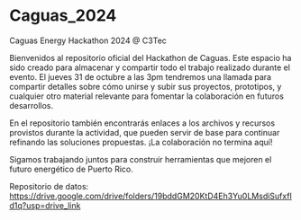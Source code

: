 # Caguas_2024
Caguas Energy Hackathon 2024 @ C3Tec

Bienvenidos al repositorio oficial del Hackathon de Caguas. Este espacio ha sido creado para almacenar y compartir todo el trabajo realizado durante el evento. El jueves 31 de octubre a las 3pm tendremos una llamada para compartir detalles sobre cómo unirse y subir sus proyectos, prototipos, y cualquier otro material relevante para fomentar la colaboración en futuros desarrollos.

En el repositorio también encontrarás enlaces a los archivos y recursos provistos durante la actividad, que pueden servir de base para continuar refinando las soluciones propuestas. ¡La colaboración no termina aquí! 

Sigamos trabajando juntos para construir herramientas que mejoren el futuro energético de Puerto Rico.

Repositorio de datos: https://drive.google.com/drive/folders/19bddGM20KtD4Eh3Yu0LMsdiSufxfld1q?usp=drive_link
